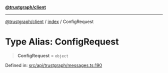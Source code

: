 [**@trustgraph/client**](../../README.md)

***

[@trustgraph/client](../../README.md) / [index](../README.md) / ConfigRequest

# Type Alias: ConfigRequest

> **ConfigRequest** = `object`

Defined in: [src/api/trustgraph/messages.ts:190](https://github.com/trustgraph-ai/trustgraph-ts-client/blob/edcc8c01cf9c2f58c76719d5d2aa7058546360d9/src/api/trustgraph/messages.ts#L190)
